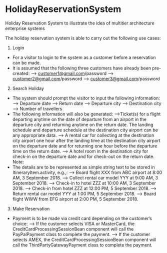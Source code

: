 # HolidayReservationSystem
Holiday Reservation System to illustrate the idea of multitier architecture enterprise systems

The holiday reservation system is able to carry out the following use cases:
1) Login
- For a visitor to login to the system as a customer before a reservation can be made.
- It is assumed that the following three customers have already been pre-created:
--> customer1@gmail.com/password
--> customer2@gmail.com/password
--> customer3@gmail.com/password

2) Search Holiday
- The system should prompt the visitor to input the following information:
--> Departure date
--> Return date
--> Departure city
--> Destination city
--> Number of travellers
- The following information will also be generated:
-->Ticket(s) for a flight departing anytime on the date of departure from an airport in the departure city and returning anytime on the return date. The landing schedule and departure schedule at the destination city airport can be any appropriate data.
--> A rental car for collecting at the destination city airport one hour after the landing time at the destination city airport on the departure date and for returning one hour before the departure time on the return date.
--> A hotel room in the destination city for check-in on the departure date and for check-out on the return date.
Note:
- The details are to be represented as simple string text to be stored in ItineraryItem.activity, e.g.,:
--> Board flight XXX from ABC airport at 8:00 AM, 3 September 2018.
--> Collect rental car model YYY at 9:00 AM, 3 September 2018.
--> Check-in to hotel ZZZ at 10:00 AM, 3 September 2018.
--> Check-in from hotel ZZZ at 12:00 PM, 5 September 2018.
--> Return rental car model YYY at 1:00 PM, 5 September 2018.
--> Board flight WWW from EFG airport at 2:00 PM, 5 September 2018.

3) Make Reservation
- Payment is to be made via credit card depending on the customer’s choice:
--> If the customer selects VISA or MasterCard, the CreditCardProcessingSessionBean component will call the PayPalPayment class to complete the payment.
--> If the customer selects AMEX, the CreditCardProcessingSessionBean component will call the ThirdPartyGatewayPayment class to complete the payment.
